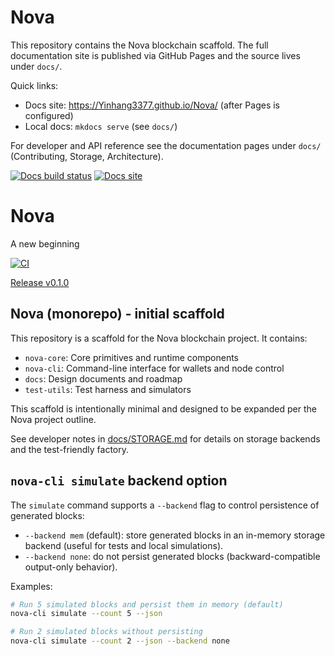 # Nova

This repository contains the Nova blockchain scaffold. The full documentation site is published via GitHub Pages and the source lives under `docs/`.

Quick links:

- Docs site: https://Yinhang3377.github.io/Nova/  (after Pages is configured)
- Local docs: `mkdocs serve` (see `docs/`)

<!-- Docs badge placeholder (becomes active after Pages is enabled) -->
<!-- [![Docs](https://github.com/Yinhang3377/Nova/actions/workflows/docs.yml/badge.svg)](https://yinhang3377.github.io/Nova/) -->

For developer and API reference see the documentation pages under `docs/` (Contributing, Storage, Architecture).

<!-- Pages badge -->
[![Docs build status](https://github.com/Yinhang3377/Nova/actions/workflows/publish-docs.yml/badge.svg)](https://github.com/Yinhang3377/Nova/actions/workflows/publish-docs.yml)
[![Docs site](https://img.shields.io/website-up-down-green-red/https/yinhang3377.github.io/Nova/)](https://yinhang3377.github.io/Nova/)
# Nova
A new beginning

[![CI](https://github.com/Yinhang3377/Nova/actions/workflows/ci.yml/badge.svg)](https://github.com/Yinhang3377/Nova/actions/workflows/ci.yml)

[Release v0.1.0](https://github.com/Yinhang3377/Nova/releases/tag/v0.1.0)

## Nova (monorepo) - initial scaffold

This repository is a scaffold for the Nova blockchain project. It contains:

- `nova-core`: Core primitives and runtime components
- `nova-cli`: Command-line interface for wallets and node control
- `docs`: Design documents and roadmap
- `test-utils`: Test harness and simulators

This scaffold is intentionally minimal and designed to be expanded per the Nova project outline.

See developer notes in [docs/STORAGE.md](docs/STORAGE.md) for details on storage backends and the test-friendly factory.

## `nova-cli simulate` backend option

The `simulate` command supports a `--backend` flag to control persistence of generated blocks:

- `--backend mem` (default): store generated blocks in an in-memory storage backend (useful for tests and local simulations).
- `--backend none`: do not persist generated blocks (backward-compatible output-only behavior).

Examples:

```bash
# Run 5 simulated blocks and persist them in memory (default)
nova-cli simulate --count 5 --json

# Run 2 simulated blocks without persisting
nova-cli simulate --count 2 --json --backend none
```

